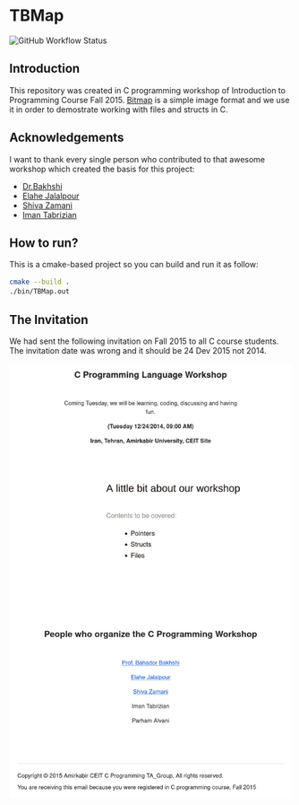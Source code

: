 # TBMap

![GitHub Workflow Status](https://img.shields.io/github/actions/workflow/status/1995parham/TBMap/cmake.yml?label=cmake&logo=github&style=flat-square&branch=main)

## Introduction

This repository was created in C programming workshop of Introduction to Programming Course Fall 2015.
[Bitmap](https://en.wikipedia.org/wiki/BMP_file_format) is a simple image format and we use it in order to demostrate working with files and structs in C.

## Acknowledgements

I want to thank every single person who contributed to that awesome workshop which created the basis for this project:

- [Dr.Bakhshi](https://github.com/Bahador-Bakhshi)
- [Elahe Jalalpour](https://github.com/eljalalpour)
- [Shiva Zamani](https://github.com/shiva-z)
- [Iman Tabrizian](https://github.com/tabrizian)

## How to run?

This is a cmake-based project so you can build and run it as follow:

```sh
cmake --build .
./bin/TBMap.out
```

## The Invitation

We had sent the following invitation on Fall 2015 to all C course students.
The invitation date was wrong and it should be 24 Dev 2015 not 2014.

![Memories...](./img/memories.png)
